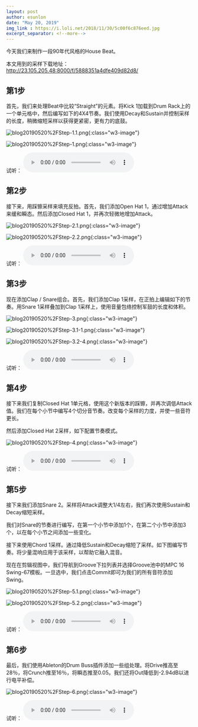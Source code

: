 ```yaml
---
layout: post
author: esunlon
date: "May 20, 2019"
img_link : https://i.loli.net/2018/11/30/5c00f6c876eed.jpg
excerpt_separator: <!--more-->
---
```

今天我们来制作一段90年代风格的House Beat。
<!--more-->

本文用到的采样下载地址：http://23.105.205.48:8000/f/5888351a4dfe409d82d8/

## 第1步

首先，我们来处理Beat中比较“Straight”的元素。将Kick 1加载到Drum Rack上的一个单元格中，然后编写如下的4X4节奏。我们使用Decay和Sustain并控制采样的长度，稍微缩短采样以获得更紧密，更有力的底鼓。

![blog20190520%2FStep-1.1.png](http://shaoqisama.oss-cn-beijing.aliyuncs.com/blog20190520/Step-1.1.png?Expires=1558339399&OSSAccessKeyId=TMP.AgFrIe9G-HZSYjnwDiRu3QnwCuMJgUf5fjG1QLG_dVdBduU5yWK0WVHCtBWGAAAwLAIUPvzTSDOdf2OisnU6mghVudCyHzoCFAfy0nNhczSYamMNrinX3LO8VIu8&Signature=PwOZt8Mm0TV8zyM3Q5GAwXmpbVg%3D
){:class="w3-image"}

![blog20190520%2FStep-1.png](http://shaoqisama.oss-cn-beijing.aliyuncs.com/blog20190520/Step-1.png?Expires=1558339399&OSSAccessKeyId=TMP.AgFrIe9G-HZSYjnwDiRu3QnwCuMJgUf5fjG1QLG_dVdBduU5yWK0WVHCtBWGAAAwLAIUPvzTSDOdf2OisnU6mghVudCyHzoCFAfy0nNhczSYamMNrinX3LO8VIu8&Signature=%2BsYbmhJ7q2oYjInPjerkgowcN3s%3D
){:class="w3-image"}

试听：
<audio src="http://shaoqisama.oss-cn-beijing.aliyuncs.com/blog20190520/Step-1-Kick.wav?Expires=1558339399&OSSAccessKeyId=TMP.AgFrIe9G-HZSYjnwDiRu3QnwCuMJgUf5fjG1QLG_dVdBduU5yWK0WVHCtBWGAAAwLAIUPvzTSDOdf2OisnU6mghVudCyHzoCFAfy0nNhczSYamMNrinX3LO8VIu8&Signature=S%2BFufpXTmDO48lceYlKM0MMKCUs%3D
" controls="controls">  </audio>
## 第2步

接下来，用踩镲采样来填充反拍。首先，我们添加Open Hat 1，通过增加Attack来缓和瞬态。然后添加Closed Hat 1，并再次轻微地增加Attack。

![blog20190520%2FStep-2.1.png](http://shaoqisama.oss-cn-beijing.aliyuncs.com/blog20190520/Step-2.1.png?Expires=1558339399&OSSAccessKeyId=TMP.AgFrIe9G-HZSYjnwDiRu3QnwCuMJgUf5fjG1QLG_dVdBduU5yWK0WVHCtBWGAAAwLAIUPvzTSDOdf2OisnU6mghVudCyHzoCFAfy0nNhczSYamMNrinX3LO8VIu8&Signature=O5Cv82IdxGWM9OMYwaYr%2FSmDxPY%3D
){:class="w3-image"}

![blog20190520%2FStep-2.2.png](http://shaoqisama.oss-cn-beijing.aliyuncs.com/blog20190520/Step-2.2.png?Expires=1558339399&OSSAccessKeyId=TMP.AgFrIe9G-HZSYjnwDiRu3QnwCuMJgUf5fjG1QLG_dVdBduU5yWK0WVHCtBWGAAAwLAIUPvzTSDOdf2OisnU6mghVudCyHzoCFAfy0nNhczSYamMNrinX3LO8VIu8&Signature=g3nQRr%2BQSL4m74gIL%2FIsvPCYZfY%3D
){:class="w3-image"}

试听：
<audio src="http://shaoqisama.oss-cn-beijing.aliyuncs.com/blog20190520/Step-2-Offbeat-Hats.wav?Expires=1558339399&OSSAccessKeyId=TMP.AgFrIe9G-HZSYjnwDiRu3QnwCuMJgUf5fjG1QLG_dVdBduU5yWK0WVHCtBWGAAAwLAIUPvzTSDOdf2OisnU6mghVudCyHzoCFAfy0nNhczSYamMNrinX3LO8VIu8&Signature=GwsSnriYsgeXHj8%2Ff2Fr%2BEfD%2FMA%3D
" controls="controls">  </audio>
## 第3步

现在添加Clap / Snare组合。首先，我们添加Clap 1采样，在正拍上编辑如下的节奏。用Snare 1采样叠加到Clap 1采样上，使用音量包络控制军鼓的长度和体积。

![blog20190520%2FStep-3.png](http://shaoqisama.oss-cn-beijing.aliyuncs.com/blog20190520/Step-3.png?Expires=1558339399&OSSAccessKeyId=TMP.AgFrIe9G-HZSYjnwDiRu3QnwCuMJgUf5fjG1QLG_dVdBduU5yWK0WVHCtBWGAAAwLAIUPvzTSDOdf2OisnU6mghVudCyHzoCFAfy0nNhczSYamMNrinX3LO8VIu8&Signature=kgIs%2BGyjC14zy3T74xa5xKZjweQ%3D
){:class="w3-image"}

![blog20190520%2FStep-3.1-1.png](http://shaoqisama.oss-cn-beijing.aliyuncs.com/blog20190520/Step-3.1-1.png?Expires=1558339399&OSSAccessKeyId=TMP.AgFrIe9G-HZSYjnwDiRu3QnwCuMJgUf5fjG1QLG_dVdBduU5yWK0WVHCtBWGAAAwLAIUPvzTSDOdf2OisnU6mghVudCyHzoCFAfy0nNhczSYamMNrinX3LO8VIu8&Signature=T%2BvP%2FY%2Bs7kC20xE5qEy%2FheG699Q%3D
){:class="w3-image"}

![blog20190520%2FStep-3.2-4.png](http://shaoqisama.oss-cn-beijing.aliyuncs.com/blog20190520/Step-3.2-4.png?Expires=1558339399&OSSAccessKeyId=TMP.AgFrIe9G-HZSYjnwDiRu3QnwCuMJgUf5fjG1QLG_dVdBduU5yWK0WVHCtBWGAAAwLAIUPvzTSDOdf2OisnU6mghVudCyHzoCFAfy0nNhczSYamMNrinX3LO8VIu8&Signature=EP%2BoVSoexR5%2B9nBxcESeUuqUtn0%3D
){:class="w3-image"}

试听：
<audio src="http://shaoqisama.oss-cn-beijing.aliyuncs.com/blog20190520/Step-3-Clap-and-Snare.wav?Expires=1558339399&OSSAccessKeyId=TMP.AgFrIe9G-HZSYjnwDiRu3QnwCuMJgUf5fjG1QLG_dVdBduU5yWK0WVHCtBWGAAAwLAIUPvzTSDOdf2OisnU6mghVudCyHzoCFAfy0nNhczSYamMNrinX3LO8VIu8&Signature=ksBZzrXhIaUD5t0ZQgFOGaM1%2BvM%3D
" controls="controls">  </audio>
## 第4步

接下来我们复制Closed Hat 1单元格，使用这个新版本的踩镲，并再次调低Attack值。我们在每个小节中编写4个切分音节奏。改变每个采样的力度，并使一些音符更长。

然后添加Closed Hat 2采样，如下配置节奏模式。

![blog20190520%2FStep-4.png](http://shaoqisama.oss-cn-beijing.aliyuncs.com/blog20190520/Step-4.png?Expires=1558339400&OSSAccessKeyId=TMP.AgFrIe9G-HZSYjnwDiRu3QnwCuMJgUf5fjG1QLG_dVdBduU5yWK0WVHCtBWGAAAwLAIUPvzTSDOdf2OisnU6mghVudCyHzoCFAfy0nNhczSYamMNrinX3LO8VIu8&Signature=INmm6Pm7ZyF8lKrEvLyBZqQnzkU%3D
){:class="w3-image"}

试听：
<audio src="http://shaoqisama.oss-cn-beijing.aliyuncs.com/blog20190520/Step-4-Syncopated-Hats.wav?Expires=1558339400&OSSAccessKeyId=TMP.AgFrIe9G-HZSYjnwDiRu3QnwCuMJgUf5fjG1QLG_dVdBduU5yWK0WVHCtBWGAAAwLAIUPvzTSDOdf2OisnU6mghVudCyHzoCFAfy0nNhczSYamMNrinX3LO8VIu8&Signature=ZlOs3GUxGXpWfxndj%2FW5IS66idU%3D
" controls="controls">  </audio>
## 第5步

接下来我们添加Snare 2。采样将Attack调整大1/4左右，我们再次使用Sustain和Decay缩短采样。

我们对Snare的节奏进行编写，在第一个小节中添加1个，在第二个小节中添加3个，以在每个小节之间添加一些变化。

接下来使用Chord 1采样。通过降低Sustain和Decay缩短了采样。如下图编写节奏。将少量混响应用于该采样，以帮助它融入混音。

现在在剪辑视图中，我们导航到Groove下拉列表并选择Groove池中的MPC 16 Swing-67模板。一旦选中，我们点击Commit即可为我们的所有音符添加Swing。

![blog20190520%2FStep-5.1.png](http://shaoqisama.oss-cn-beijing.aliyuncs.com/blog20190520/Step-5.1.png?Expires=1558339400&OSSAccessKeyId=TMP.AgFrIe9G-HZSYjnwDiRu3QnwCuMJgUf5fjG1QLG_dVdBduU5yWK0WVHCtBWGAAAwLAIUPvzTSDOdf2OisnU6mghVudCyHzoCFAfy0nNhczSYamMNrinX3LO8VIu8&Signature=p2vEpuwV5G2BHZLSLf1ROuxtslk%3D
){:class="w3-image"}

![blog20190520%2FStep-5.2.png](http://shaoqisama.oss-cn-beijing.aliyuncs.com/blog20190520/Step-5.1.png?Expires=1558339400&OSSAccessKeyId=TMP.AgFrIe9G-HZSYjnwDiRu3QnwCuMJgUf5fjG1QLG_dVdBduU5yWK0WVHCtBWGAAAwLAIUPvzTSDOdf2OisnU6mghVudCyHzoCFAfy0nNhczSYamMNrinX3LO8VIu8&Signature=p2vEpuwV5G2BHZLSLf1ROuxtslk%3D
){:class="w3-image"}

试听：
<audio src="http://shaoqisama.oss-cn-beijing.aliyuncs.com/blog20190520/Step-5-Extra-Snare-and-Chord.wav?Expires=1558339400&OSSAccessKeyId=TMP.AgFrIe9G-HZSYjnwDiRu3QnwCuMJgUf5fjG1QLG_dVdBduU5yWK0WVHCtBWGAAAwLAIUPvzTSDOdf2OisnU6mghVudCyHzoCFAfy0nNhczSYamMNrinX3LO8VIu8&Signature=asdKR8ORL3eAwyl5KLtEDn%2FJxsY%3D
" controls="controls">  </audio>
## 第6步

最后，我们使用Ableton的Drum Buss插件添加一些组处理。将Drive推高至28％，将Crunch推至16％，将瞬态推至0.05。我们还将Out降低到-2.94dB以进行电平补偿。

![blog20190520%2FStep-6.png](http://shaoqisama.oss-cn-beijing.aliyuncs.com/blog20190520/Step-6.png?Expires=1558339400&OSSAccessKeyId=TMP.AgFrIe9G-HZSYjnwDiRu3QnwCuMJgUf5fjG1QLG_dVdBduU5yWK0WVHCtBWGAAAwLAIUPvzTSDOdf2OisnU6mghVudCyHzoCFAfy0nNhczSYamMNrinX3LO8VIu8&Signature=aO7AM%2Ff9wx%2BeZZjgQaXYsvFdqWc%3D
){:class="w3-image"}

试听：
<audio src="http://shaoqisama.oss-cn-beijing.aliyuncs.com/blog20190520/Step-6-Group-Processing.wav?Expires=1558339400&OSSAccessKeyId=TMP.AgFrIe9G-HZSYjnwDiRu3QnwCuMJgUf5fjG1QLG_dVdBduU5yWK0WVHCtBWGAAAwLAIUPvzTSDOdf2OisnU6mghVudCyHzoCFAfy0nNhczSYamMNrinX3LO8VIu8&Signature=I8E9f9Whgz8a%2FoG0nzNVLV6qqR8%3D
" controls="controls">  </audio>
